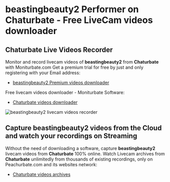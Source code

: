 # beastingbeauty2 Performer on Chaturbate - Free LiveCam videos downloader

## Chaturbate Live Videos Recorder

Monitor and record livecam videos of **beastingbeauty2** from **Chaturbate** with Moniturbate.com
Get a premium trial for free by just and only registering with your Email address:
* [beastingbeauty2 Premium videos downloader](https://moniturbate.com/request-demo-licence-key.html)

Free livecam videos downloader - Moniturbate Software:
* [Chaturbate videos downloader](https://moniturbate.com/moniturbate-download-software.html)

![beastingbeauty2 livecam videos recorder](https://peachurnet.com/templates/moniturbate-software.png)


## Capture beastingbeauty2 videos from the Cloud and watch your recordings on Streaming

Without the need of downloading a software, capture **beastingbeauty2** livecam videos from **Chaturbate** 100% online.
Watch Livecam archives from **Chaturbate** unlimitedly from thousands of existing recordings, only on Peachurbate.com and its websites network:
* [Chaturbate videos archives](https://peachurnet.com/)